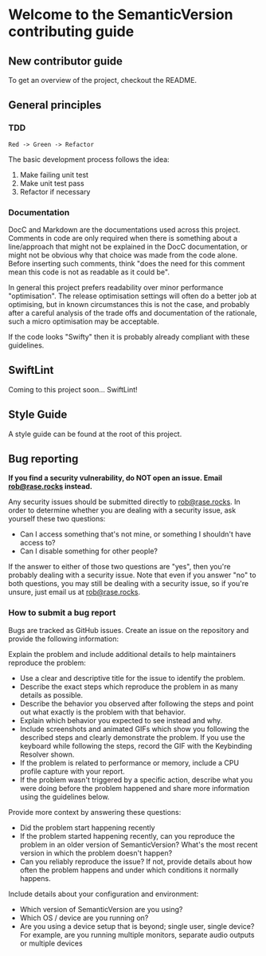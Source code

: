 #  Welcome to the SemanticVersion contributing guide

## New contributor guide

To get an overview of the project, checkout the README.

## General principles

### TDD

```
Red -> Green -> Refactor
```

The basic development process follows the idea:

1. Make failing unit test
1. Make unit test pass
1. Refactor if necessary

### Documentation

DocC and Markdown are the documentations used across this project. Comments in code are only required when there is something about a line/approach that might not be explained in the DocC documentation, or might not be obvious why that choice was made from the code alone. Before inserting such comments, think "does the need for this comment mean this code is not as readable as it could be".

In general this project prefers readability over minor performance "optimisation". The release optimisation settings will often do a better job at optimising, but in known circumstances this is not the case, and probably after a careful analysis of the trade offs and documentation of the rationale, such a micro optimisation may be acceptable.

If the code looks "Swifty" then it is probably already compliant with these guidelines.  

## SwiftLint

Coming to this project soon... SwiftLint!

## Style Guide

A style guide can be found at the root of this project.

## Bug reporting

**If you find a security vulnerability, do NOT open an issue. Email rob@rase.rocks instead.**

Any security issues should be submitted directly to rob@rase.rocks. In order to determine whether you are dealing with a security issue, ask yourself these two questions:

* Can I access something that's not mine, or something I shouldn't have access to?
* Can I disable something for other people?

If the answer to either of those two questions are "yes", then you're probably dealing with a security issue. Note that even if you answer "no" to both questions, you may still be dealing with a security issue, so if you're unsure, just email us at rob@rase.rocks.

### How to submit a bug report

Bugs are tracked as GitHub issues. Create an issue on the repository and provide the following information:

Explain the problem and include additional details to help maintainers reproduce the problem:

* Use a clear and descriptive title for the issue to identify the problem.
* Describe the exact steps which reproduce the problem in as many details as possible.
* Describe the behavior you observed after following the steps and point out what exactly is the problem with that behavior.
* Explain which behavior you expected to see instead and why.
* Include screenshots and animated GIFs which show you following the described steps and clearly demonstrate the problem. If you use the keyboard while following the steps, record the GIF with the Keybinding Resolver shown.
* If the problem is related to performance or memory, include a CPU profile capture with your report.
* If the problem wasn't triggered by a specific action, describe what you were doing before the problem happened and share more information using the guidelines below.

Provide more context by answering these questions:

* Did the problem start happening recently
* If the problem started happening recently, can you reproduce the problem in an older version of SemanticVersion? What's the most recent version in which the problem doesn't happen?
* Can you reliably reproduce the issue? If not, provide details about how often the problem happens and under which conditions it normally happens.

Include details about your configuration and environment:

* Which version of SemanticVersion are you using?
* Which OS / device are you running on?
* Are you using a device setup that is beyond; single user, single device? For example, are you running multiple monitors, separate audio outputs or multiple devices 


